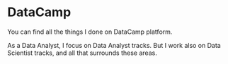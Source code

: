 # DataCamp

You can find all the things I done on DataCamp platform.

As a Data Analyst, I focus on Data Analyst tracks. 
But I work also on Data Scientist tracks, and all that surrounds these areas.

